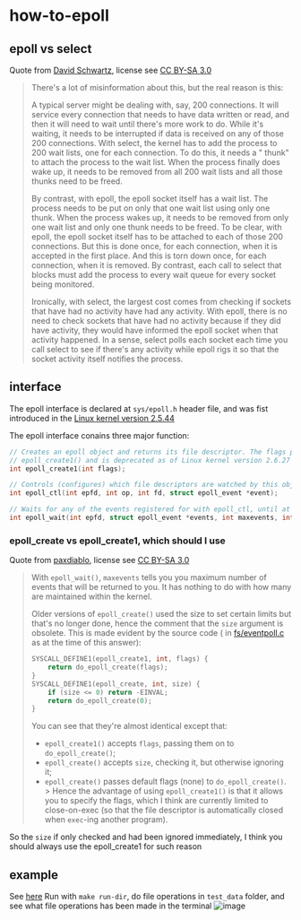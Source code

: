 # how-to-epoll

## epoll vs select

Quote from [David Schwartz](https://stackoverflow.com/a/17355702), license
see [CC BY-SA 3.0](https://creativecommons.org/licenses/by-sa/3.0/)
> There's a lot of misinformation about this, but the real reason is this:
>
> A typical server might be dealing with, say, 200 connections. It will service every connection that needs to have data
> written or read, and then it will need to wait until there's more work to do. While it's waiting, it needs to be
> interrupted if data is received on any of those 200 connections.
> With select, the kernel has to add the process to 200 wait lists, one for each connection. To do this, it needs a "
> thunk" to attach the process to the wait list. When the process finally does wake up, it needs to be removed from all
> 200 wait lists and all those thunks need to be freed.
>
> By contrast, with epoll, the epoll socket itself has a wait list. The process needs to be put on only that one wait
> list using only one thunk. When the process wakes up, it needs to be removed from only one wait list and only one
> thunk
> needs to be freed.
> To be clear, with epoll, the epoll socket itself has to be attached to each of those 200 connections. But this is done
> once, for each connection, when it is accepted in the first place. And this is torn down once, for each connection,
> when
> it is removed. By contrast, each call to select that blocks must add the process to every wait queue for every socket
> being monitored.
>
> Ironically, with select, the largest cost comes from checking if sockets that have had no activity have had any
> activity. With epoll, there is no need to check sockets that have had no activity because if they did have activity,
> they would have informed the epoll socket when that activity happened. In a sense, select polls each socket each time
> you call select to see if there's any activity while epoll rigs it so that the socket activity itself notifies the
> process.

## interface

The epoll interface is declared at `sys/epoll.h` header file, and was fist introduced in
the [Linux kernel version 2.5.44](https://en.wikipedia.org/wiki/Epoll#:~:text=first%20introduced%20in%20version%202.5.44%20of%20the%20Linux%20kernel.%5B1%5D)

The epoll interface conains three major function:

```c
// Creates an epoll object and returns its file descriptor. The flags parameter allows epoll behavior to be modified. It has only one valid value, EPOLL_CLOEXEC. epoll_create() is an older variant of 
// epoll_create1() and is deprecated as of Linux kernel version 2.6.27 and glibc version 2.9.[4]
int epoll_create1(int flags);

// Controls (configures) which file descriptors are watched by this object, and for which events. op can be ADD, MODIFY or DELETE.
int epoll_ctl(int epfd, int op, int fd, struct epoll_event *event);

// Waits for any of the events registered for with epoll_ctl, until at least one occurs or the timeout elapses. Returns the occurred events in events, up to maxevents at once.
int epoll_wait(int epfd, struct epoll_event *events, int maxevents, int timeout);
```

### epoll_create vs epoll_create1, which should I use

Quote from [paxdiablo](https://stackoverflow.com/a/10011348), license
see [CC BY-SA 3.0](https://creativecommons.org/licenses/by-sa/3.0/)
> With `epoll_wait()`, `maxevents` tells you you maximum number of events that will be returned to you. It has nothing
> to do with how many are maintained within the kernel.
>
> Older versions of `epoll_create()` used the size to set certain limits but that's no longer done, hence the comment
> that the `size` argument is obsolete. This is made evident by the source code (
> in [fs/eventpoll.c](https://github.com/torvalds/linux/blob/master/fs/eventpoll.c#L2093) as at the time of this
> answer):
> ```c
> SYSCALL_DEFINE1(epoll_create1, int, flags) {
>     return do_epoll_create(flags);
> }
> SYSCALL_DEFINE1(epoll_create, int, size) {
>     if (size <= 0) return -EINVAL;
>     return do_epoll_create(0);
> }
> ```
> You can see that they're almost identical except that:
> - `epoll_create1()` accepts `flags`, passing them on to `do_epoll_create()`;
> - `epoll_create()` accepts `size`, checking it, but otherwise ignoring it;
> - `epoll_create()` passes default flags (none) to `do_epoll_create()`.
    > Hence the advantage of using `epoll_create1()` is that it allows you to specify the flags, which I think are
    currently limited to close-on-exec (so that the file descriptor is automatically closed when `exec`-ing another
    program).

So the `size` if only checked and had been ignored immediately, I think you should always use the epoll_create1 for such
reason

## example

See [here](./main.c)
Run with `make run-dir`, do file operations in `test_data` folder, and see what file operations has been made in the terminal
![image](https://github.com/CGQAQ/how-to-epoll/assets/15936231/62e0da0c-74a2-4801-842b-48f8d6788ef0)
